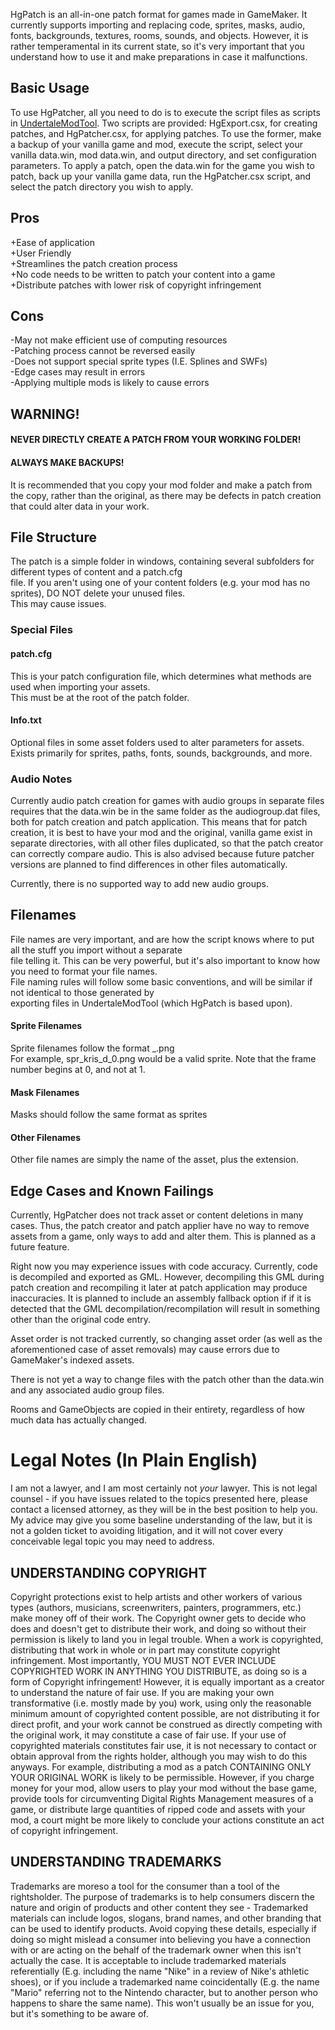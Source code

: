 HgPatch is an all-in-one patch format for games made in GameMaker. It currently supports importing and replacing code, sprites, masks, audio, fonts, backgrounds, textures, rooms, sounds, and objects. However, it is rather temperamental in its current state, so it's very important that you understand how to use it and make preparations in case it malfunctions.   
## Basic Usage  
To use HgPatcher, all you need to do is to execute the script files as scripts in [UndertaleModTool](https://github.com/krzys-h/UndertaleModTool). Two scripts are provided: HgExport.csx, for creating patches, and HgPatcher.csx, for applying patches. To use the former, make a backup of your vanilla game and mod, execute the script, select your vanilla data.win, mod data.win, and output directory, and set configuration parameters. To apply a patch, open the data.win for the game you wish to patch, back up your vanilla game data, run the HgPatcher.csx script, and select the patch directory you wish to apply.
  
## Pros  
+Ease of application  
+User Friendly  
+Streamlines the patch creation process  
+No code needs to be written to patch your content into a game  
+Distribute patches with lower risk of copyright infringement  
## Cons  
-May not make efficient use of computing resources  
-Patching process cannot be reversed easily  
-Does not support special sprite types (I.E. Splines and SWFs)  
-Edge cases may result in errors  
-Applying multiple mods is likely to cause errors  
  
## WARNING!  
#### NEVER DIRECTLY CREATE A PATCH FROM YOUR WORKING FOLDER!  
#### ALWAYS MAKE BACKUPS!  
It is recommended that you copy your mod folder and make a patch from the copy, rather than the original, as there may be defects in patch creation that could alter data in your work.  
  
## File Structure  
The patch is a simple folder in windows, containing several subfolders for different types of content and a patch.cfg  
file. If you aren't using one of your content folders (e.g. your mod has no sprites), DO NOT delete your unused files.  
This may cause issues.  
  
### Special Files  
#### patch.cfg  
This is your patch configuration file, which determines what methods are used when importing your assets.  
This must be at the root of the patch folder.  
#### <assetType>Info.txt  
Optional files in some asset folders used to alter parameters for assets.  
Exists primarily for sprites, paths, fonts, sounds, backgrounds, and more.  
  
### Audio Notes  
Currently audio patch creation for games with audio groups in separate files requires that the data.win be in the same folder as the audiogroup.dat files, both for patch creation and patch application. This means that for patch creation, it is best to have your mod and the original, vanilla game exist in separate directories, with all other files duplicated, so that the patch creator can correctly compare audio. This is also advised because future patcher versions are planned to find differences in other files automatically.  
  
Currently, there is no supported way to add new audio groups.  
  
## Filenames  
File names are very important, and are how the script knows where to put all the stuff you import without a separate  
file telling it. This can be very powerful, but it's also important to know how you need to format your file names.  
File naming rules will follow some basic conventions, and will be similar if not identical to those generated by  
exporting files in UndertaleModTool (which HgPatch is based upon).  
#### Sprite Filenames  
Sprite filenames follow the format <spritename>_<framenumber>.png  
For example, spr_kris_d_0.png would be a valid sprite. Note that the frame number begins at 0, and not at 1.  
#### Mask Filenames  
Masks should follow the same format as sprites  
#### Other Filenames  
Other file names are simply the name of the asset, plus the extension.  
  
## Edge Cases and Known Failings  
Currently, HgPatcher does not track asset or content deletions in many cases. Thus, the patch creator and patch applier have no way to remove assets from a game, only ways to add and alter them. This is planned as a future feature.  
  
Right now you may experience issues with code accuracy. Currently, code is decompiled and exported as GML. However, decompiling this GML during patch creation and recompiling it later at patch application may produce inaccuracies. It is planned to include an assembly fallback option if if it is detected that the GML decompilation/recompilation will result in something other than the original code entry.  
  
Asset order is not tracked currently, so changing asset order (as well as the aforementioned case of asset removals) may cause errors due to GameMaker's indexed assets.  
  
There is not yet a way to change files with the patch other than the data.win and any associated audio group files.  
  
Rooms and GameObjects are copied in their entirety, regardless of how much data has actually changed.  
  
# Legal Notes (In Plain English)  
I am not a lawyer, and I am most certainly not *your* lawyer. This is not legal counsel - if you have issues related to the topics presented here, please contact a licensed attorney, as they will be in the best position to help you. My advice may give you some baseline understanding of the law, but it is not a golden ticket to avoiding litigation, and it will not cover every conceivable legal topic you may need to address.  
  
## UNDERSTANDING COPYRIGHT  
Copyright protections exist to help artists and other workers of various types (authors, musicians, screenwriters, painters, programmers, etc.) make money off of their work. The Copyright owner gets to decide who does and doesn't get to distribute their work, and doing so without their permission is likely to land you in legal trouble. When a work is copyrighted, distributing that work in whole or in part may constitute copyright infringement. Most importantly, YOU MUST NOT EVER INCLUDE COPYRIGHTED WORK IN ANYTHING YOU DISTRIBUTE, as doing so is a form of Copyright infringement! However, it is equally important as a creator to understand the nature of fair use. If you are making your own transformative (i.e. mostly made by you) work, using only the reasonable minimum amount of copyrighted content possible, are not distributing it for direct profit, and your work cannot be construed as directly competing with the original work, it may constitute a case of fair use. If your use of copyrighted materials constitutes fair use, it is not necessary to contact or obtain approval from the rights holder, although you may wish to do this anyways. For example, distributing a mod as a patch CONTAINING ONLY YOUR ORIGINAL WORK is likely to be permissible. However, if you charge money for your mod, allow users to play your mod without the base game, provide tools for circumventing Digital Rights Management measures of a game, or distribute large quantities of ripped code and assets with your mod, a court might be more likely to conclude your actions constitute an act of copyright infringement.  
  
## UNDERSTANDING TRADEMARKS  
Trademarks are moreso a tool for the consumer than a tool of the rightsholder. The purpose of trademarks is to help consumers discern the nature and origin of products and other content they see - Trademarked materials can include logos, slogans, brand names, and other branding that can be used to identify products. Avoid copying these details, especially if doing so might mislead a consumer into believing you have a connection with or are acting on the behalf of the trademark owner when this isn't actually the case. It is acceptable to include trademarked materials referentially (E.g. including the name "Nike" in a review of Nike's athletic shoes), or if you include a trademarked name coincidentally (E.g. the name "Mario" referring not to the Nintendo character, but to another person who happens to share the same name). This won't usually be an issue for you, but it's something to be aware of.  
